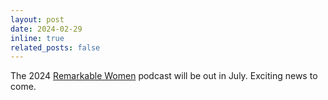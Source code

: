 ```yaml
---
layout: post
date: 2024-02-29
inline: true
related_posts: false
---
```


The 2024  <a href="[https://www.w3schools.com/](https://podcast.ausha.co/hauts-de-seine-les-podcasts/portraits-de-femmes-remarquables-des-hauts-de-seine)">Remarkable Women</a> podcast will be out in July. Exciting news to come.
